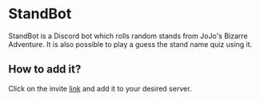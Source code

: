 # StandBot

StandBot is a Discord bot which rolls random stands from JoJo's Bizarre Adventure. It is also possible to play a guess the stand name quiz using it.

## How to add it?

Click on the invite <a href="https://discord.com/oauth2/authorize?client_id=872780399582011392&scope=bot&permissions=52224">link</a> and add it to your desired server.